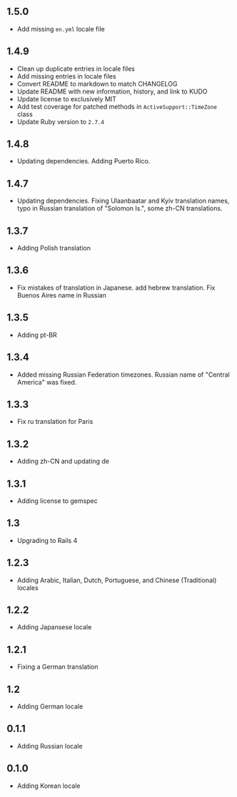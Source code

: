 ## 1.5.0

- Add missing `en.yml` locale file

## 1.4.9

- Clean up duplicate entries in locale files
- Add missing entries in locale files
- Convert README to markdown to match CHANGELOG
- Update README with new information, history, and link to KUDO
- Update license to exclusively MIT
- Add test coverage for patched methods in `ActiveSupport::TimeZone` class
- Update Ruby version to `2.7.4`

## 1.4.8

- Updating dependencies. Adding Puerto Rico.

## 1.4.7

- Updating dependencies. Fixing Ulaanbaatar and Kyiv translation names, typo in Russian translation of "Solomon Is.", some zh-CN translations.

## 1.3.7

- Adding Polish translation

## 1.3.6

- Fix mistakes of translation in Japanese. add hebrew translation. Fix Buenos Aires name in Russian

## 1.3.5

- Adding pt-BR

## 1.3.4

- Added missing Russian Federation timezones. Russian name of "Central America" was fixed.

## 1.3.3

- Fix ru translation for Paris

## 1.3.2

- Adding zh-CN and updating de

## 1.3.1

- Adding license to gemspec

## 1.3

- Upgrading to Rails 4

## 1.2.3

- Adding Arabic, Italian, Dutch, Portuguese, and Chinese (Traditional) locales

## 1.2.2

- Adding Japansese locale

## 1.2.1

- Fixing a German translation

## 1.2

- Adding German locale

## 0.1.1

- Adding Russian locale

## 0.1.0

- Adding Korean locale
